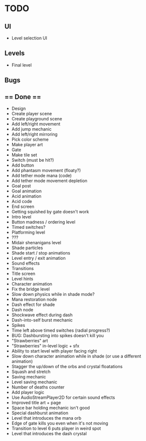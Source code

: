 # TODO

## UI
- Level selection UI

## Levels
- Final level

## Bugs

## == Done ==

- Design
- Create player scene
- Create playground scene
- Add left/right movement
- Add jump mechanic
- Add left/right mirroring
- Pick color scheme
- Make player art
- Gate
- Make tile set
- Switch (must be hit?)
- Add button
- Add phantasm movement (floaty?)
- Add tether mode mana (code)
- Add tether mode movement depletion
- Goal post
- Goal animation
- Acid animation
- Acid code
- End screen
- Getting squished by gate doesn't work
- Intro level
- Button madness / ordering level
- Timed switches?
- Platforming level
- ???
- Midair shenanigans level
- Shade particles
- Shade start / stop animations
- Level entry / exit animation
- Sound effects
- Transitions
- Title screen
- Level hints
- Character animation
- Fix the bridge level
- Slow down physics while in shade mode?
- Mana restoration node
- Dash effect for shade
- Dash node
- Shockwave effect during dash
- Dash-into-self burst mechanic
- Spikes
- Time left above timed switches (radial progress?)
- BUG: Dashbursting into spikes doesn't kill you
- "Strawberries" art
- "Strawberries" in-level logic + sfx
- Ability to start level with player facing right
- Slow down character animation while in shade (or use a different animation)
- Stagger the up/down of the orbs and crystal floatations
- Squash and stretch
- Saving mechanic
- Level saving mechanic
- Number of deaths counter
- Add player logic
- Use AudioStreamPlayer2D for certain sound effects
- Improved title art + page
- Space bar holding mechanic isn't good
- Special dashburst animation
- Level that introduces the mana orb
- Edge of gate kills you even when it's not moving
- Transition to level 6 puts player in weird spot
- Level that introduces the dash crystal
